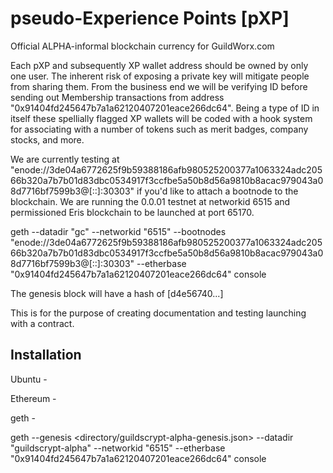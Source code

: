 # pseudo-Experience Points [pXP]

Official ALPHA-informal blockchain currency for GuildWorx.com

Each pXP and subsequently XP wallet address should be owned by only one user. The inherent risk of exposing a private key will mitigate people from sharing them. From the business end we will be verifying ID before sending out Membership transactions from address "0x91404fd245647b7a1a62120407201eace266dc64". Being a type of ID in itself these spellially flagged XP wallets will be coded with a hook system for associating with a number of tokens such as merit badges, company stocks, and more.

We are currently testing at "enode://3de04a6772625f9b59388186afb980525200377a1063324adc20566b320a7b7b01d83dbc0534917f3ccfbe5a50b8d56a9810b8acac979043a08d7716bf7599b3@[::]:30303" if you'd like to attach a bootnode to the blockchain.
We are running the 0.0.01 testnet at networkid 6515 and permissioned Eris blockchain to be launched at port 65170.

geth --datadir "gc" --networkid "6515" --bootnodes "enode://3de04a6772625f9b59388186afb980525200377a1063324adc20566b320a7b7b01d83dbc0534917f3ccfbe5a50b8d56a9810b8acac979043a08d7716bf7599b3@[::]:30303" --etherbase "0x91404fd245647b7a1a62120407201eace266dc64" console

The genesis block will have a hash of [d4e56740...]

This is for the purpose of creating documentation and testing launching with a contract.

Installation
--------------
Ubuntu -

Ethereum - 

geth -

geth --genesis <directory/guildscrypt-alpha-genesis.json> --datadir "guildscrypt-alpha" --networkid "6515" --etherbase "0x91404fd245647b7a1a62120407201eace266dc64" console

